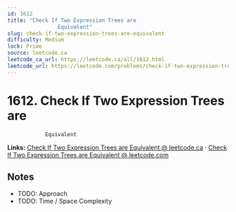 ```yaml
--- 
id: 1612
title: "Check If Two Expression Trees are
                Equivalent"
slug: check-if-two-expression-trees-are-equivalent
difficulty: Medium
lock: Prime
source: leetcode.ca
leetcode_ca_url: https://leetcode.ca/all/1612.html
leetcode_url: https://leetcode.com/problems/check-if-two-expression-trees-are-equivalent/
---
```


# 1612. Check If Two Expression Trees are
                Equivalent

**Links:** [Check If Two Expression Trees are
                Equivalent @ leetcode.ca](https://leetcode.ca/all/1612.html) · [Check If Two Expression Trees are
                Equivalent @ leetcode.com](https://leetcode.com/problems/check-if-two-expression-trees-are-equivalent/)

## Notes
- TODO: Approach
- TODO: Time / Space Complexity
